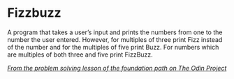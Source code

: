 # Fizzbuzz

A program that takes a user’s input and prints the numbers from one to the number the user entered. However, for multiples of three print Fizz instead of the number and for the multiples of five print Buzz. For numbers which are multiples of both three and five print FizzBuzz.

*[From the problem solving lesson of the foundation path on The Odin Project](https://www.theodinproject.com/lessons/foundations-problem-solving#solving-fizz-buzz)*

